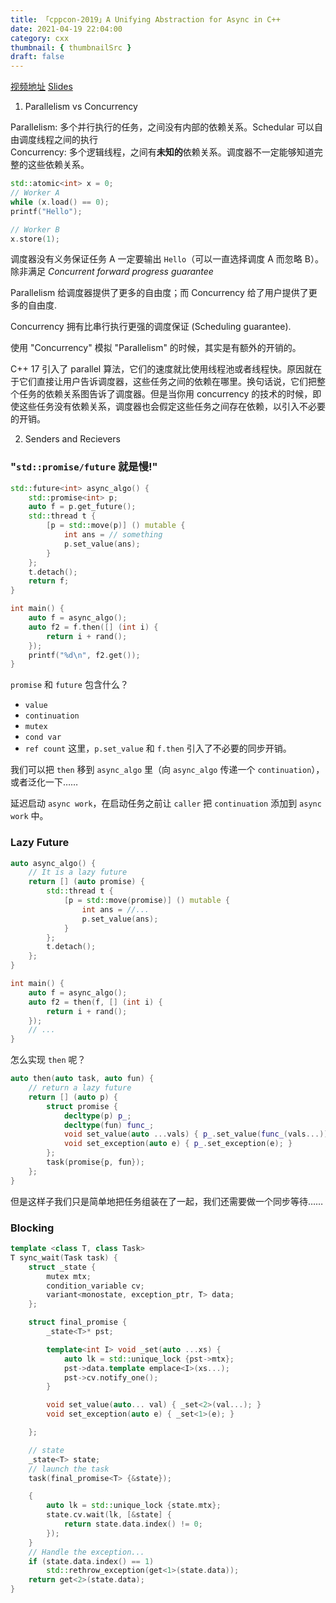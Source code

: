 ```yaml
---
title: 「cppcon-2019」A Unifying Abstraction for Async in C++
date: 2021-04-19 22:04:00
category: cxx
thumbnail: { thumbnailSrc }
draft: false
---
```


[视频地址](https://www.youtube.com/watch?v=tF-Nz4aRWAM)
[Slides](https://github.com/CppCon/CppCon2019/blob/master/Presentations/a_unifying_abstraction_for_async_in_cpp/a_unifying_abstraction_for_async_in_cpp__eric_niebler_david_s_hollman__cppcon_2019.pdf)

<!--separate -->

1. Parallelism vs Concurrency

Parallelism: 多个并行执行的任务，之间没有内部的依赖关系。Schedular 可以自由调度线程之间的执行  
Concurrency: 多个逻辑线程，之间有**未知的**依赖关系。调度器不一定能够知道完整的这些依赖关系。
```cpp
std::atomic<int> x = 0;
// Worker A
while (x.load() == 0);
printf("Hello");

// Worker B
x.store(1);
```

调度器没有义务保证任务 A 一定要输出 `Hello`（可以一直选择调度 A 而忽略 B）。除非满足 *Concurrent forward progress guarantee*


Parallelism 给调度器提供了更多的自由度；而 Concurrency 给了用户提供了更多的自由度.  

Concurrency 拥有比串行执行更强的调度保证 (Scheduling guarantee).  

使用 "Concurrency" 模拟 "Parallelism" 的时候，其实是有额外的开销的。

C++ 17 引入了 parallel 算法，它们的速度就比使用线程池或者线程快。原因就在于它们直接让用户告诉调度器，这些任务之间的依赖在哪里。换句话说，它们把整个任务的依赖关系图告诉了调度器。但是当你用 concurrency 的技术的时候，即使这些任务没有依赖关系，调度器也会假定这些任务之间存在依赖，以引入不必要的开销。

2. Senders and Recievers

### "`std::promise/future` 就是慢!"

```cpp
std::future<int> async_algo() {
    std::promise<int> p;
    auto f = p.get_future();
    std::thread t {
        [p = std::move(p)] () mutable {
            int ans = // something
            p.set_value(ans);
        }
    };
    t.detach();
    return f;
}

int main() {
    auto f = async_algo();
    auto f2 = f.then([] (int i) {
        return i + rand();
    });
    printf("%d\n", f2.get());
}
```
`promise` 和 `future` 包含什么？
- `value`
- `continuation`
- `mutex`
- `cond var`
- `ref count`
这里，`p.set_value` 和 `f.then` 引入了不必要的同步开销。

我们可以把 `then` 移到 `async_algo` 里（向 `async_algo` 传递一个 `continuation`），或者泛化一下……

延迟启动 `async work`，在启动任务之前让 `caller` 把 `continuation` 添加到 `async work` 中。

### Lazy Future

```cpp
auto async_algo() {
    // It is a lazy future
    return [] (auto promise) {
        std::thread t {
            [p = std::move(promise)] () mutable {
                int ans = //...
                p.set_value(ans);
            }
        };
        t.detach();
    };
}

int main() {
    auto f = async_algo();
    auto f2 = then(f, [] (int i) {
        return i + rand();
    });
    // ...
}
```

怎么实现 `then` 呢？

```cpp
auto then(auto task, auto fun) {
    // return a lazy future
    return [] (auto p) {
        struct promise {
            decltype(p) p_;
            decltype(fun) func_;
            void set_value(auto ...vals) { p_.set_value(func_(vals...)); }
            void set_exception(auto e) { p_.set_exception(e); }
        };
        task(promise{p, fun});
    };
}
```

但是这样子我们只是简单地把任务组装在了一起，我们还需要做一个同步等待……

### Blocking
```cpp
template <class T, class Task>
T sync_wait(Task task) {
    struct _state {
        mutex mtx;
        condition_variable cv;
        variant<monostate, exception_ptr, T> data;
    };

    struct final_promise {
        _state<T>* pst;

        template<int I> void _set(auto ...xs) {
            auto lk = std::unique_lock {pst->mtx};
            pst->data.template emplace<I>(xs...);
            pst->cv.notify_one();
        }

        void set_value(auto... val) { _set<2>(val...); }
        void set_exception(auto e) { _set<1>(e); }

    };

    // state
    _state<T> state;
    // launch the task
    task(final_promise<T> {&state});

    {
        auto lk = std::unique_lock {state.mtx};
        state.cv.wait(lk, [&state] {
            return state.data.index() != 0;
        });
    }
    // Handle the exception...
    if (state.data.index() == 1) 
        std::rethrow_exception(get<1>(state.data));
    return get<2>(state.data);
}
```
